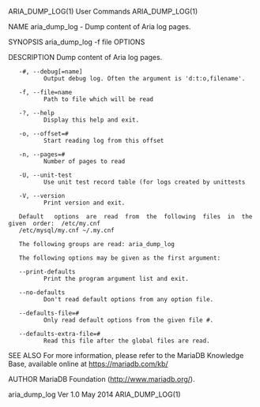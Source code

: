 ARIA_DUMP_LOG(1)                            User Commands                            ARIA_DUMP_LOG(1)

NAME
       aria_dump_log - Dump content of Aria log pages.

SYNOPSIS
       aria_dump_log -f file OPTIONS

DESCRIPTION
       Dump content of Aria log pages.

       -#, --debug[=name]
              Output debug log. Often the argument is 'd:t:o,filename'.

       -f, --file=name
              Path to file which will be read

       -?, --help
              Display this help and exit.

       -o, --offset=#
              Start reading log from this offset

       -n, --pages=#
              Number of pages to read

       -U, --unit-test
              Use unit test record table (for logs created by unittests

       -V, --version
              Print version and exit.

       Default   options  are  read  from  the  following  files  in  the  given  order:  /etc/my.cnf
       /etc/mysql/my.cnf ~/.my.cnf

       The following groups are read: aria_dump_log

       The following options may be given as the first argument:

       --print-defaults
              Print the program argument list and exit.

       --no-defaults
              Don't read default options from any option file.

       --defaults-file=#
              Only read default options from the given file #.

       --defaults-extra-file=#
              Read this file after the global files are read.

SEE ALSO
       For more information, please  refer  to  the  MariaDB  Knowledge  Base,  available  online  at
       https://mariadb.com/kb/

AUTHOR
       MariaDB Foundation (http://www.mariadb.org/).

aria_dump_log Ver 1.0                          May 2014                              ARIA_DUMP_LOG(1)
